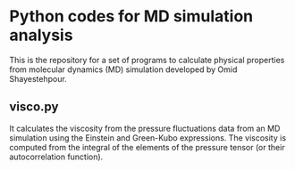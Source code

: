 
# Python codes for MD simulation analysis

This is the repository for a set of programs to calculate physical properties from molecular dynamics (MD) simulation developed by Omid Shayestehpour.

## visco.py

It calculates the viscosity from the pressure fluctuations data from an MD simulation using the Einstein and Green-Kubo expressions.
The viscosity is computed from the integral of the elements of the pressure tensor (or their autocorrelation function).
